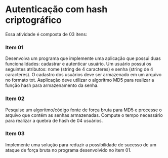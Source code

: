 # Autenticação com hash criptográfico
Essa atividade é composta de 03 itens:
### Item 01
Desenvolva    um    programa    que    implemente    uma aplicação    que    possui    duas funcionalidades:  cadastrar  e  autenticar  usuário.  Um  usuário  possui  os  seguintes  atributos: nome (string de 4 caracteres) e senha (string de 4 caracteres). O cadastro dos usuários deve ser armazenado em um arquivo no formato txt. Aaplicação deve utilizar o algoritmo MD5 para realizar a função hash para armazenamento da senha.
### Item 02
Pesquise um algoritmo/código fonte de força bruta para MD5 e processe o arquivo que contém as senhas armazenadas. Compute o tempo necessário para realizar a quebra  de hash de 04 usuários.
### Item 03
Implemente uma solução para reduzir a possibilidade de sucesso de um ataque de força bruta no programa desenvolvido no item 01.
